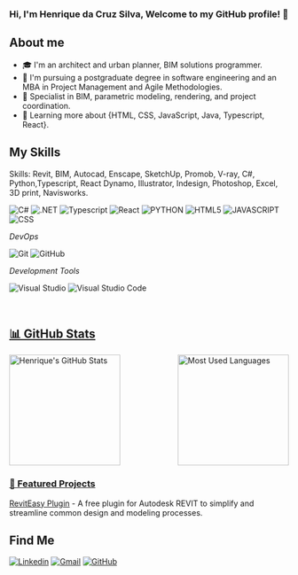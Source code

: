 ### Hi, I'm Henrique da Cruz Silva, Welcome to my GitHub profile! 👋

## About me

- 🎓 I'm an architect and urban planner, BIM solutions programmer.
- 📖 I'm pursuing a postgraduate degree in software engineering and an MBA in Project Management and Agile Methodologies.
- 💼 Specialist in BIM, parametric modeling, rendering, and project coordination.
- 🌱 Learning more about {HTML, CSS, JavaScript, Java, Typescript, React}.

## My Skills

Skills: Revit, BIM, Autocad, Enscape, SketchUp, Promob, V-ray, C#, Python,Typescript, React
Dynamo, Illustrator, Indesign, Photoshop, Excel, 3D print, Navisworks.

![C#](https://img.shields.io/badge/C%23-239120?style=for-the-badge&logo=c-sharp&logoColor=white)
![.NET](https://img.shields.io/badge/.NET-5C2D91?style=for-the-badge&logo=.net&logoColor=white)
![Typescript](https://img.shields.io/badge/TypeScript-007ACC?style=for-the-badge&logo=typescript&logoColor=white)
![React](https://img.shields.io/badge/React-20232A?style=for-the-badge&logo=react&logoColor=61DAFB)
![PYTHON](https://img.shields.io/badge/Python-14354C?style=for-the-badge&logo=python&logoColor=white)
![HTML5](https://img.shields.io/badge/HTML5-E34F26?style=for-the-badge&logo=html5&logoColor=white)
![JAVASCRIPT](https://img.shields.io/badge/JavaScript-323330?style=for-the-badge&logo=javascript&logoColor=F7DF1E)
![CSS](https://img.shields.io/badge/CSS-239120?&style=for-the-badge&logo=css3&logoColor=white)

*DevOps*

![Git](https://img.shields.io/badge/-Git-333333?style=flat&logo=git)
![GitHub](https://img.shields.io/badge/-GitHub-333333?style=flat&logo=github)

*Development Tools*

![Visual Studio](https://img.shields.io/badge/Visual%20Studio-5C2D91.svg?style=for-the-badge&logo=visual-studio&logoColor=white)
![Visual Studio Code](https://img.shields.io/badge/Visual%20Studio%20Code-0078d7.svg?style=for-the-badge&logo=visual-studio-code&logoColor=white)

<br/>

<div> 
  <a href="https://github.com/cruzHenriqueDev" title="Henrique's Profile">
</div>

## 📊 GitHub Stats

<div style="display: flex; justify-content: space-between;">
  <img src="https://github-readme-stats.vercel.app/api?username=cruzHenriqueDev&show_icons=true&theme=github_dark_dimmed" alt="Henrique's GitHub Stats" style="height: 200px;"/> <img src="https://github-readme-stats.vercel.app/api/top-langs/?username=cruzHenriqueDev&layout=compact&theme=github_dark_dimmed" alt="Most Used Languages" style="height: 200px;"/>
</div>

### 🚀 Featured Projects

[RevitEasy Plugin](https://github.com/CRUZHENRIQUEDEV/RevitEasy) - A free plugin for Autodesk REVIT to simplify and streamline common design and modeling processes.

## Find Me

[![Linkedin](https://img.shields.io/badge/LinkedIn-0077B5?style=for-the-badge&logo=linkedin&logoColor=white)](https://www.linkedin.com/in/henriquecruzarq/)
[![Gmail](https://img.shields.io/badge/Gmail-D14836?style=for-the-badge&logo=gmail&logoColor=white)](mailto:henriquecruz.dev@gmail.com)
[![GitHub](https://img.shields.io/badge/GitHub-100000?style=for-the-badge&logo=github&logoColor=white)](https://github.com/cruzHenriqueDev)
